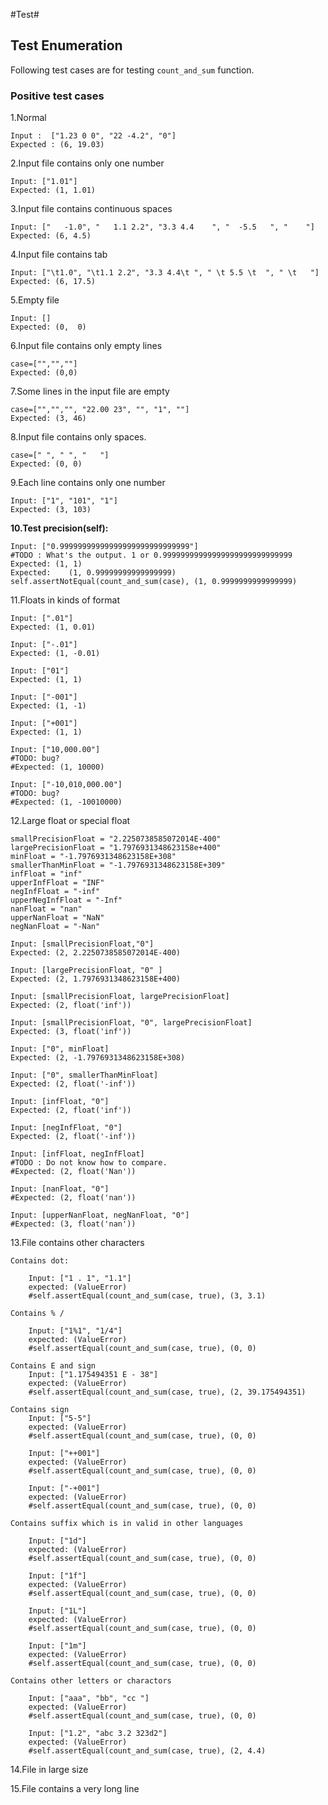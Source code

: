 #Test#

## Test Enumeration ##

Following test cases are for testing `count_and_sum` function.

### Positive test cases ###

1.Normal  

    Input :  ["1.23 0 0", "22 -4.2", "0"]
    Expected : (6, 19.03)

2.Input file contains only one number

    Input: ["1.01"]
    Expected: (1, 1.01)

3.Input file contains continuous spaces

    Input: ["   -1.0", "   1.1 2.2", "3.3 4.4    ", "  -5.5   ", "    "]
    Expected: (6, 4.5)

4.Input file contains tab

    Input: ["\t1.0", "\t1.1 2.2", "3.3 4.4\t ", " \t 5.5 \t  ", " \t   "]
    Expected: (6, 17.5)
    
5.Empty file

    Input: []
    Expected: (0,  0)

6.Input file contains only empty lines

    case=["","",""]
    Expected: (0,0)

7.Some lines in the input file are empty

    case=["","","", "22.00 23", "", "1", ""]
    Expected: (3, 46)
    
8.Input file contains only spaces.

    case=[" ", " ", "   "]
    Expected: (0, 0)

9.Each line contains only one number

    Input: ["1", "101", "1"]
    Expected: (3, 103) 

**10.Test precision(self):**

    Input: ["0.99999999999999999999999999999"]
    #TODO : What's the output. 1 or 0.99999999999999999999999999999
    Expected: (1, 1)
    Expected:    (1, 0.99999999999999999)
    self.assertNotEqual(count_and_sum(case), (1, 0.9999999999999999)
    
 11.Floats in kinds of format

    Input: [".01"]
    Expected: (1, 0.01)

    Input: ["-.01"]
    Expected: (1, -0.01)
    
    Input: ["01"]
    Expected: (1, 1)

    Input: ["-001"]
    Expected: (1, -1)

    Input: ["+001"]
    Expected: (1, 1)

    Input: ["10,000.00"]
    #TODO: bug?
    #Expected: (1, 10000)

    Input: ["-10,010,000.00"]
    #TODO: bug?
    #Expected: (1, -10010000)
    
12.Large float or special float
    
    smallPrecisionFloat = "2.2250738585072014E-400"
    largePrecisionFloat = "1.7976931348623158e+400"
    minFloat = "-1.7976931348623158E+308"
    smallerThanMinFloat = "-1.7976931348623158E+309"
    infFloat = "inf"
    upperInfFloat = "INF"
    negInfFloat = "-inf"
    upperNegInfFloat = "-Inf"
    nanFloat = "nan"
    upperNanFloat = "NaN"
    negNanFloat = "-Nan"
    
    Input: [smallPrecisionFloat,"0"]
    Expected: (2, 2.2250738585072014E-400)
    
    Input: [largePrecisionFloat, "0" ]
    Expected: (2, 1.7976931348623158E+400)

    Input: [smallPrecisionFloat, largePrecisionFloat]
    Expected: (2, float('inf'))

    Input: [smallPrecisionFloat, "0", largePrecisionFloat]
    Expected: (3, float('inf'))

    Input: ["0", minFloat]
    Expected: (2, -1.7976931348623158E+308)

    Input: ["0", smallerThanMinFloat]
    Expected: (2, float('-inf'))

    Input: [infFloat, "0"]
    Expected: (2, float('inf'))

    Input: [negInfFloat, "0"]
    Expected: (2, float('-inf'))

    Input: [infFloat, negInfFloat]
    #TODO : Do not know how to compare.
    #Expected: (2, float('Nan'))

    Input: [nanFloat, "0"]
    #Expected: (2, float('nan'))

    Input: [upperNanFloat, negNanFloat, "0"]
    #Expected: (3, float('nan'))
    
    
13.File contains other characters

    Contains dot:

	    Input: ["1 . 1", "1.1"]
	    expected: (ValueError)
	    #self.assertEqual(count_and_sum(case, true), (3, 3.1)

    Contains % /
   
	    Input: ["1%1", "1/4"]
	    expected: (ValueError)
	    #self.assertEqual(count_and_sum(case, true), (0, 0)

    Contains E and sign
	    Input: ["1.175494351 E - 38"]
	    expected: (ValueError)
	    #self.assertEqual(count_and_sum(case, true), (2, 39.175494351)

    Contains sign
	    Input: ["5-5"]
	    expected: (ValueError)
	    #self.assertEqual(count_and_sum(case, true), (0, 0)
	
	    Input: ["++001"]
	    expected: (ValueError)
	    #self.assertEqual(count_and_sum(case, true), (0, 0)
	    
	    Input: ["-+001"]
	    expected: (ValueError)
	    #self.assertEqual(count_and_sum(case, true), (0, 0)

    Contains suffix which is in valid in other languages

	    Input: ["1d"]
	    expected: (ValueError)
	    #self.assertEqual(count_and_sum(case, true), (0, 0)
	
	    Input: ["1f"]
	    expected: (ValueError)
	    #self.assertEqual(count_and_sum(case, true), (0, 0)
	
	    Input: ["1L"]
	    expected: (ValueError)
	    #self.assertEqual(count_and_sum(case, true), (0, 0)
	
	    Input: ["1m"]
	    expected: (ValueError)
	    #self.assertEqual(count_and_sum(case, true), (0, 0)
    
    Contains other letters or charactors     
    
	    Input: ["aaa", "bb", "cc "]
	    expected: (ValueError)
	    #self.assertEqual(count_and_sum(case, true), (0, 0)
	
	    Input: ["1.2", "abc 3.2 323d2"]
	    expected: (ValueError)
	    #self.assertEqual(count_and_sum(case, true), (2, 4.4)
    
14.File in large size

15.File contains a very long line
